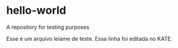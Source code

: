 # hello-world
A repository for testing purposes

Esse é um arquivo leiame de teste.
Essa linha foi editada no KATE.
